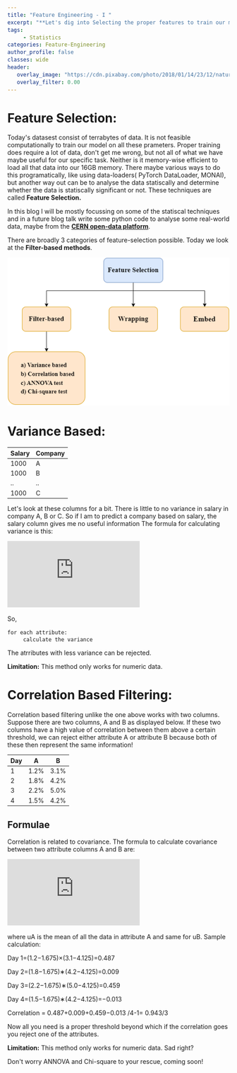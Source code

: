 ```yaml
---
title: "Feature Engineering - I "
excerpt: "**Let's dig into Selecting the proper features to train our models with Statistics - i) Variance-based methods, ii) Correlation-based, iii) ANNOVA test, iv) Chi-square test.**"
tags:
     - Statistics
categories: Feature-Engineering
author_profile: false
classes: wide
header: 
   overlay_image: "https://cdn.pixabay.com/photo/2018/01/14/23/12/nature-3082832_960_720.jpg"
   overlay_filter: 0.00
---
```


# Feature Selection:
Today's datasest consist of terrabytes of data. It is not feasible computationally to train our model on all these prameters. Proper training does require a lot of data, don't get me wrong, but not all of what we have maybe useful for our specific task. Neither is it memory-wise efficient to load all that data into our 16GB memory. There maybe various ways to do this programatically, like using data-loaders( PyTorch DataLoader, MONAI), but another way out can be to analyse the data statiscally and determine whether the data is statiscally significant or not. These techniques are called **Feature Selection.**

In this blog I will be mostly focussing on some of the statiscal techniques and in a future blog talk write some python code to analyse some real-world data, maybe from the [**CERN open-data platform**](https://opendata.cern.ch/search?page=1&size=20&q=).

There are broadly 3 categories of feature-selection possible. Today we look at the **Filter-based methods**.

![image](https://github.com/SOUMEE2000/soumee2000.github.io/blob/master/assets/images/Feature%20Engineering-filter%20based-Page-2.drawio.png)

# Variance Based:

Salary | Company |
--     | --      |
1000   | A       |
1000   | B       |
..     | ..
1000   | C       |

Let's look at these columns for a bit. There is little to no variance in salary in company A, B or C. So if I am to predict a company based on salary, the salary column gives me no useful information The formula for calculating variance is this:

![equation](https://latex.codecogs.com/gif.latex?%5Cdpi%7B120%7D%20%5Cfrac%7B%5Csum_%7Bi%3D1%7D%5E%7BN%7D%5Cleft%20%28%20x_%7Bi%7D%5E%7Ba%7D%20-%20%5Cmu%5E%7Ba%7D%20%5Cright%20%29%5E%7B2%7D%7D%7Bn-1%7D)

So,
```
for each attribute:
     calculate the variance
```     
The atrributes with less variance can be rejected.

**Limitation:** This method only works for numeric data.

# Correlation Based Filtering:
Correlation based filtering unlike the one above works with two columns. Suppose there are two columns, A and B as displayed below. If these two columns have a high value of correlation between them above a certain threshold, we can reject either attribute A or attribute B because both of these then represent the same information!

Day | A  | B
--  | --  | --
1   | 1.2% |3.1%
2   | 1.8% |4.2% 
3   |2.2%  |5.0% 
4   |1.5%  |4.2% 

## Formulae
Correlation is related to covariance. The formula to calculate covariance between two attribute columns A and B are:

![equation](https://latex.codecogs.com/gif.latex?%5Cdpi%7B120%7D%20correlation%20%3D%20%5Csum_%7Bi%3D1%7D%5E%7BN%7D%5Cfrac%7B%5Cleft%20%28%20x_%7Bi%7D%5E%7Ba%7D%20-%20%5Cmu%5E%7Ba%7D%20%5Cright%20%29%5Cast%20%5Cleft%20%28%20x_%7Bi%7D%5E%7Bb%7D%20-%20%5Cmu%5E%7Bb%7D%20%5Cright%20%29%7D%7Bn-1%7D)

where uA is the mean of all the data in attribute A and same for uB. Sample calculation:

Day 1=(1.2−1.675)×(3.1−4.125)=0.487

Day 2=(1.8−1.675)∗(4.2−4.125)=0.009

Day 3=(2.2−1.675)∗(5.0−4.125)=0.459

Day 4=(1.5−1.675)∗(4.2−4.125)=−0.013

Correlation = 0.487+0.009+0.459−0.013 /4-1= 0.943/3

Now all you need is a proper threshold beyond which if the correlation goes you reject one of the attributes.

**Limitation:** This method only works for numeric data. Sad right?

Don't worry ANNOVA and Chi-square to your rescue, coming soon!

